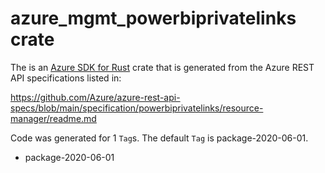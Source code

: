 # azure_mgmt_powerbiprivatelinks crate

The is an [Azure SDK for Rust](https://github.com/Azure/azure-sdk-for-rust) crate that is generated from the Azure REST API specifications listed in:

https://github.com/Azure/azure-rest-api-specs/blob/main/specification/powerbiprivatelinks/resource-manager/readme.md

Code was generated for 1 `Tag`s. The default `Tag` is package-2020-06-01.


- package-2020-06-01